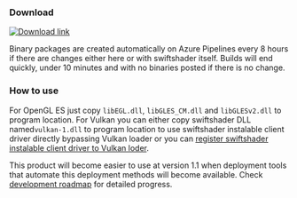 ### Download
[![Download link](https://dev.azure.com/bontarka/swiftshader-dist-win/_apis/build/status/pal1000.swiftshader-dist-win?branchName=master)](https://dev.azure.com/bontarka/swiftshader-dist-win/_build/latest?definitionId=1&branchName=master)

Binary packages are created automatically on Azure Pipelines every 8 hours if there are changes either here or with swiftshader itself. Builds will end quickly, under 10 minutes and with no binaries posted if there is no change.

### How to use
For OpenGL ES just copy `libEGL.dll`, `libGLES_CM.dll` and `libGLESv2.dll` to program location.
For Vulkan you can either copy swiftshader DLL named`vulkan-1.dll` to program location to use swiftshader instalable client driver directly bypassing Vulkan loader or you can [register swiftshader instalable client driver to Vulkan loder](https://github.com/KhronosGroup/Vulkan-Loader/blob/master/loader/LoaderAndLayerInterface.md#icd-discovery).

This product will become easier to use at version 1.1 when deployment tools that automate this deployment methods will become available. Check [development roadmap](https://github.com/pal1000/swiftshader-dist-win/blob/master/roadmap.md) for detailed progress.
